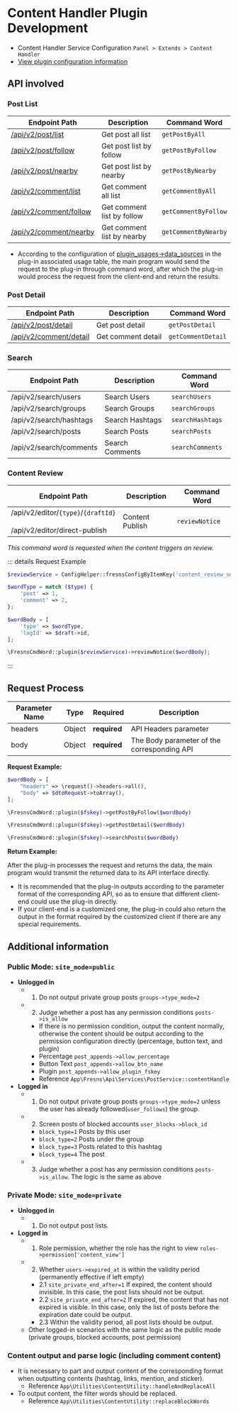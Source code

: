 # Content Handler Plugin Development

- Content Handler Service Configuration `Panel > Extends > Content Handler`
- [View plugin configuration information](../../database/keyname/content-handler.md)

## API involved

### Post List

| Endpoint Path | Description | Command Word |
| --- | --- | --- |
| [/api/v2/post/list](../../api/post/list.md) | Get post all list | `getPostByAll` |
| [/api/v2/post/follow](../../api/post/follow.md) | Get post list by follow | `getPostByFollow` |
| [/api/v2/post/nearby](../../api/post/nearby.md) | Get post list by nearby | `getPostByNearby` |
| [/api/v2/comment/list](../../api/comment/list.md) | Get comment all list | `getCommentByAll` |
| [/api/v2/comment/follow](../../api/comment/follow.md) | Get comment list by follow | `getCommentByFollow` |
| [/api/v2/comment/nearby](../../api/comment/nearby.md) | Get comment list by nearby | `getCommentByNearby` |

- According to the configuration of [plugin_usages->data_sources](../../database/plugins/plugin-usages.md) in the plug-in associated usage table, the main program would send the request to the plug-in through command word, after which the plug-in would process the request from the client-end and return the results.

### Post Detail

| Endpoint Path | Description | Command Word |
| --- | --- | --- |
| [/api/v2/post/detail](../../api/post/detail.md) | Get post detail | `getPostDetail` |
| [/api/v2/comment/detail](../../api/comment/detail.md) | Get comment detail | `getCommentDetail` |

### Search

| Endpoint Path | Description | Command Word |
| --- | --- | --- |
| /api/v2/search/users | Search Users | `searchUsers` |
| /api/v2/search/groups | Search Groups | `searchGroups` |
| /api/v2/search/hashtags | Search Hashtags | `searchHashtags` |
| /api/v2/search/posts | Search Posts | `searchPosts` |
| /api/v2/search/comments | Search Comments | `searchComments` |

### Content Review

| Endpoint Path | Description | Command Word |
| --- | --- | --- |
| /api/v2/editor/`{type}`/`{draftId}`<br><br>/api/v2/editor/direct-publish | Content Publish | `reviewNotice` |

*This command word is requested when the content triggers an review.*

::: details Request Example
```php
$reviewService = ConfigHelper::fresnsConfigByItemKey('content_review_service');

$wordType = match ($type) {
    'post' => 1,
    'comment' => 2,
};

$wordBody = [
    'type' => $wordType,
    'logId' => $draft->id,
];

\FresnsCmdWord::plugin($reviewService)->reviewNotice($wordBody);
```
:::


## Request Process

| Parameter Name | Type | Required | Description |
| --- | --- | --- | --- |
| headers | Object | **required** | API Headers parameter |
| body | Object | **required** | The Body parameter of the corresponding API |

**Request Example:**

```php
$wordBody = [
    "headers" => \request()->headers->all(),
    "body" => $dtoRequest->toArray(),
];

\FresnsCmdWord::plugin($fskey)->getPostByFollow($wordBody)

\FresnsCmdWord::plugin($fskey)->getPostDetail($wordBody)

\FresnsCmdWord::plugin($fskey)->searchPosts($wordBody)
```

**Return Example:**

After the plug-in processes the request and returns the data, the main program would transmit the returned data to its API interface directly.

- It is recommended that the plug-in outputs according to the parameter format of the corresponding API, so as to ensure that different client-end could use the plug-in directly.
- If your client-end is a customized one, the plug-in could also return the output in the format required by the customized client if there are any special requirements.


## Additional information

### Public Mode: `site_mode=public`

- **Unlogged in**
    - 1. Do not output private group posts `groups->type_mode=2`
    - 2. Judge whether a post has any permission conditions `posts->is_allow`
        - If there is no permission condition, output the content normally, otherwise the content should be output according to the permission configuration directly (percentage, button text, and plugin)
        - Percentage `post_appends->allow_percentage`
        - Button Text `post_appends->allow_btn_name`
        - Plugin `post_appends->allow_plugin_fskey`
        - Reference `App\Fresns\Api\Services\PostService::contentHandle`
- **Logged in**
    - 1. Do not output private group posts `groups->type_mode=2` unless the user has already followed(`user_follows`) the group.
    - 2. Screen posts of blocked accounts `user_blocks->block_id`
        - `block_type=1` Posts by this user
        - `block_type=2` Posts under the group
        - `block_type=3` Posts related to this hashtag
        - `block_type=4` The post
    - 3.  Judge whether a post has any permission conditions `posts->is_allow`. The logic is the same as above

### Private Mode: `site_mode=private`

- **Unlogged in**
    - 1. Do not output post lists.
- **Logged in**
    - 1. Role permission, whether the role has the right to view `roles->permission['content_view']`
    - 2. Whether `users->expired_at` is within the validity period (permanently effective if left empty)
        - 2.1 `site_private_end_after=1`  If expired, the content should invisible. In this case, the post lists should not be output.
        - 2.2 `site_private_end_after=2` If expired, the content that has not expired is visible. In this case, only the list of posts before the expiration date could be output.
        - 2.3 Within the validity period, all post lists should be output.
    - Other logged-in scenarios with the same logic as the public mode (private groups, blocked accounts, post permission)

### Content output and parse logic (including comment content)

- It is necessary to part and output content of the corresponding format when outputting contents (hashtag, links, mention, and sticker).
    - Reference `App\Utilities\ContentUtility::handleAndReplaceAll`
- To output content, the filter words should be replaced.
    - Reference `App\Utilities\ContentUtility::replaceBlockWords`
